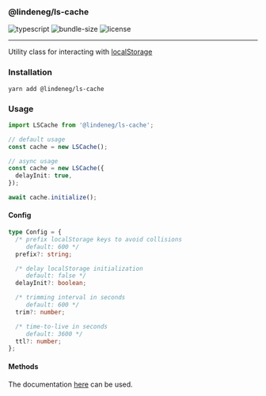 ### @lindeneg/ls-cache

![typescript](https://badgen.net/badge/icon/typescript?icon=typescript&label) ![bundle-size](https://badgen.net/bundlephobia/min/@lindeneg/ls-cache@2.0.3) ![license](https://badgen.net/npm/license/@lindeneg/ls-cache)

---

Utility class for interacting with [localStorage](https://developer.mozilla.org/en-US/docs/Web/API/Window/localStorage)

### Installation

`yarn add @lindeneg/ls-cache`

### Usage

```ts
import LSCache from '@lindeneg/ls-cache';

// default usage
const cache = new LSCache();

// async usage
const cache = new LSCache({
  delayInit: true,
});

await cache.initialize();
```

#### Config

```ts
type Config = {
  /* prefix localStorage keys to avoid collisions
     default: 600 */
  prefix?: string;

  /* delay localStorage initialization
     default: false */
  delayInit?: boolean;

  /* trimming interval in seconds 
     default: 600 */
  trim?: number;

  /* time-to-live in seconds 
     default: 3600 */
  ttl?: number;
};
```

#### Methods

The documentation [here](https://github.com/Lindeneg/lindeneg-npm-packages/tree/master/packages/cache#methods) can be used.
